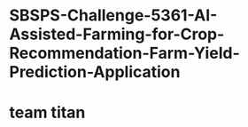 # SBSPS-Challenge-5361-AI-Assisted-Farming-for-Crop-Recommendation-Farm-Yield-Prediction-Application
# team titan
